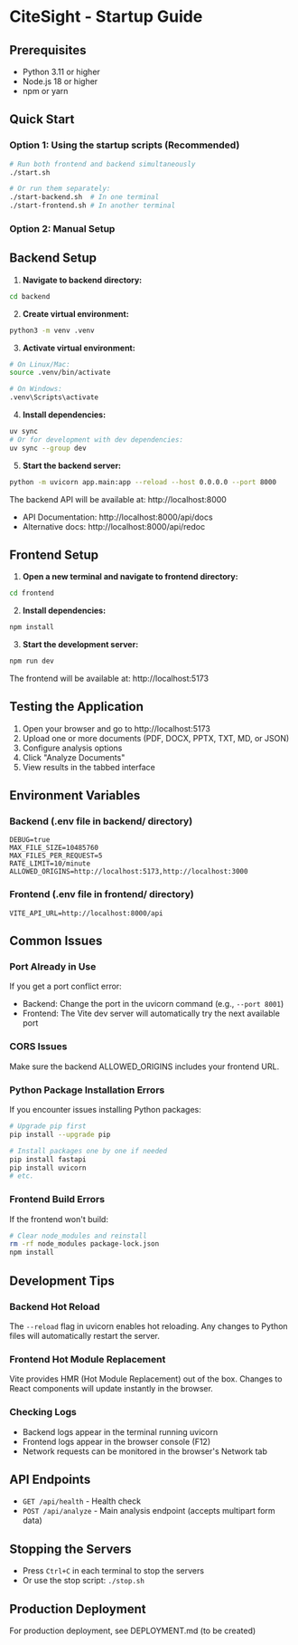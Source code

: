 # CiteSight - Startup Guide

## Prerequisites
- Python 3.11 or higher
- Node.js 18 or higher
- npm or yarn

## Quick Start

### Option 1: Using the startup scripts (Recommended)

```bash
# Run both frontend and backend simultaneously
./start.sh

# Or run them separately:
./start-backend.sh  # In one terminal
./start-frontend.sh # In another terminal
```

### Option 2: Manual Setup

## Backend Setup

1. **Navigate to backend directory:**
```bash
cd backend
```

2. **Create virtual environment:**
```bash
python3 -m venv .venv
```

3. **Activate virtual environment:**
```bash
# On Linux/Mac:
source .venv/bin/activate

# On Windows:
.venv\Scripts\activate
```

4. **Install dependencies:**
```bash
uv sync
# Or for development with dev dependencies:
uv sync --group dev
```

5. **Start the backend server:**
```bash
python -m uvicorn app.main:app --reload --host 0.0.0.0 --port 8000
```

The backend API will be available at: http://localhost:8000
- API Documentation: http://localhost:8000/api/docs
- Alternative docs: http://localhost:8000/api/redoc

## Frontend Setup

1. **Open a new terminal and navigate to frontend directory:**
```bash
cd frontend
```

2. **Install dependencies:**
```bash
npm install
```

3. **Start the development server:**
```bash
npm run dev
```

The frontend will be available at: http://localhost:5173

## Testing the Application

1. Open your browser and go to http://localhost:5173
2. Upload one or more documents (PDF, DOCX, PPTX, TXT, MD, or JSON)
3. Configure analysis options
4. Click "Analyze Documents"
5. View results in the tabbed interface

## Environment Variables

### Backend (.env file in backend/ directory)
```env
DEBUG=true
MAX_FILE_SIZE=10485760
MAX_FILES_PER_REQUEST=5
RATE_LIMIT=10/minute
ALLOWED_ORIGINS=http://localhost:5173,http://localhost:3000
```

### Frontend (.env file in frontend/ directory)
```env
VITE_API_URL=http://localhost:8000/api
```

## Common Issues

### Port Already in Use
If you get a port conflict error:
- Backend: Change the port in the uvicorn command (e.g., `--port 8001`)
- Frontend: The Vite dev server will automatically try the next available port

### CORS Issues
Make sure the backend ALLOWED_ORIGINS includes your frontend URL.

### Python Package Installation Errors
If you encounter issues installing Python packages:
```bash
# Upgrade pip first
pip install --upgrade pip

# Install packages one by one if needed
pip install fastapi
pip install uvicorn
# etc.
```

### Frontend Build Errors
If the frontend won't build:
```bash
# Clear node_modules and reinstall
rm -rf node_modules package-lock.json
npm install
```

## Development Tips

### Backend Hot Reload
The `--reload` flag in uvicorn enables hot reloading. Any changes to Python files will automatically restart the server.

### Frontend Hot Module Replacement
Vite provides HMR (Hot Module Replacement) out of the box. Changes to React components will update instantly in the browser.

### Checking Logs
- Backend logs appear in the terminal running uvicorn
- Frontend logs appear in the browser console (F12)
- Network requests can be monitored in the browser's Network tab

## API Endpoints

- `GET /api/health` - Health check
- `POST /api/analyze` - Main analysis endpoint (accepts multipart form data)

## Stopping the Servers

- Press `Ctrl+C` in each terminal to stop the servers
- Or use the stop script: `./stop.sh`

## Production Deployment

For production deployment, see DEPLOYMENT.md (to be created)